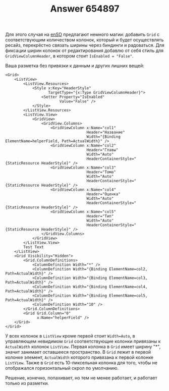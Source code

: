﻿---
title: "Answer 654897"
se.owner.user_id: 228936
se.owner.display_name: "dm.dymov"
se.owner.link: "https://ru.stackoverflow.com/users/228936/dm-dymov"
se.answer_id: 654897
se.question_id: 640980
se.post_type: answer
se.score: 2
se.is_accepted: False
---
<p>Для этого случая на <a href="https://stackoverflow.com/questions/10309249/listview-gridviewcolumn-width">enSO</a> предлагают немного магии: добавить <code>Grid</code> с соответствующим количеством колонок, который и будет осуществлять ресайз, перекрёстно связать ширины через биндинги и радоваться. Для фиксации ширин колонок от редактирования добавлю от себя стиль для <code>GridViewColumnHeader</code>, в котором стоит <code>IsEnabled = "False"</code>.</p>

<p>Ваша разметка без привязки к данным и других лишних вещей:</p>

<pre><code>&lt;Grid&gt;
    &lt;ListView&gt;
        &lt;ListView.Resources&gt;
            &lt;Style x:Key="HeaderStyle"
                   TargetType="{x:Type GridViewColumnHeader}"&gt;
                &lt;Setter Property="IsEnabled"
                        Value="False" /&gt;
            &lt;/Style&gt;
        &lt;/ListView.Resources&gt;
        &lt;ListView.View&gt;
            &lt;GridView&gt;
                &lt;GridView.Columns&gt;
                    &lt;GridViewColumn x:Name="col1"
                                    Header="Название"
                                    Width="{Binding ElementName=helperField, Path=ActualWidth}" /&gt;
                    &lt;GridViewColumn x:Name="col2"
                                    Header="Главы"
                                    Width="Auto"
                                    HeaderContainerStyle="{StaticResource HeaderStyle}" /&gt;
                    &lt;GridViewColumn x:Name="col3"
                                    Header="Тома"
                                    Width="Auto"
                                    HeaderContainerStyle="{StaticResource HeaderStyle}" /&gt;
                    &lt;GridViewColumn x:Name="col4"
                                    Header="Оценка"
                                    Width="Auto"
                                    HeaderContainerStyle="{StaticResource HeaderStyle}" /&gt;
                    &lt;GridViewColumn x:Name="col5"
                                    Header="Тип"
                                    Width="Auto"
                                    HeaderContainerStyle="{StaticResource HeaderStyle}" /&gt;
                &lt;/GridView.Columns&gt;
            &lt;/GridView&gt;
        &lt;/ListView.View&gt;
        Test Text
    &lt;/ListView&gt;
    &lt;Grid Visibility="Hidden"&gt;
        &lt;Grid.ColumnDefinitions&gt;
            &lt;ColumnDefinition Width="*" /&gt;
            &lt;ColumnDefinition Width="{Binding ElementName=col2, Path=ActualWidth}" /&gt;
            &lt;ColumnDefinition Width="{Binding ElementName=col3, Path=ActualWidth}" /&gt;
            &lt;ColumnDefinition Width="{Binding ElementName=col4, Path=ActualWidth}" /&gt;
            &lt;ColumnDefinition Width="{Binding ElementName=col5, Path=ActualWidth}" /&gt;
            &lt;ColumnDefinition Width="10" /&gt;
        &lt;/Grid.ColumnDefinitions&gt;
        &lt;Grid Grid.Column="0"
              x:Name="helperField" /&gt;
    &lt;/Grid&gt;
&lt;/Grid&gt;
</code></pre>

<p>У всех колонок в <code>ListView</code> кроме первой стоит <code>Width=Auto</code>, в управляющем невидимом <code>Grid</code> соответствующие колонки привязаны к <code>ActualWidth</code> колонок <code>ListView</code>. Первая колонка в <code>Grid</code> имеет ширину "*", значит занимает оставшееся пространство. В <code>Grid</code> лежит в первой колонке элемент, <code>ActualWidth</code> которого привязана к первой колонке <code>ListView</code>. Также в <code>Grid</code> есть 10-пиксельная колонка для того, чтобы не отображался горизонтальный скрол по умолчанию.</p>

<p>Решение, конечно, попахивает, но тем не менее работает, и работает только из разметки.</p>
